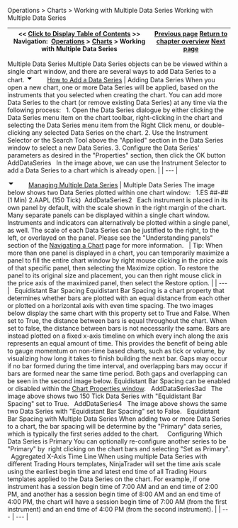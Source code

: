 ﻿
Operations > Charts > Working with Multiple Data Series
Working with Multiple Data Series

| << [Click to Display Table of Contents](working_with_multiple_data_series.md) >> **Navigation:**     [Operations](operations-1.md) > [Charts](charts-1.md) > Working with Multiple Data Series | [Previous page](working_with_price_data-1.md) [Return to chapter overview](charts-1.md) [Next page](bar_types-1.md) |
| --- | --- |
Multiple Data Series
Multiple Data Series objects can be be viewed within a single chart window, and there are several ways to add Data Series to a chart. 
![tog_minus](tog_minus-1.gif)        [How to Add a Data Series](javascript:HMToggle('toggle','HowToAddADataSeries','HowToAddADataSeries_ICON'))
| Adding Data Series When you open a new chart, one or more Data Series will be applied, based on the instruments that you selected when creating the chart. You can add more Data Series to the chart (or remove existing Data Series) at any time via the following process:   1. Open the Data Series dialogue by either clicking the Data Series menu item on the chart toolbar, right-clicking in the chart and selecting the Data Series menu item from the Right Click menu, or double-clicking any selected Data Series on the chart. 2. Use the Instrument Selector or the Search Tool above the "Applied" section in the Data Series window to select a new Data Series. 3. Configure the Data Series' parameters as desired in the "Properties" section, then click the OK button    AddDataSeries   In the image above, we can use the Instrument Selector to add a Data Series to a chart which is already open. |
| --- |

![tog_minus](tog_minus-1.gif)        [Managing Multiple Data Series](javascript:HMToggle('toggle','ManagingMultipleDataSeries','ManagingMultipleDataSeries_ICON'))
| Multiple Data Series The image below shows two Data Series plotted within one chart window:   1.ES ##-## (1 Min) 2.AAPL (150 Tick)  AddDataSeries2   Each instrument is placed in its own panel by default, with the scale shown in the right margin of the chart. Many separate panels can be displayed within a single chart window. Instruments and indicators can alternatively be plotted within a single panel, as well. The scale of each Data Series can be justified to the right, to the left, or overlayed on the panel. Please see the "Understanding panels" section of the [Navigating a Chart](navigating_a_chart-1.md) page for more information.     | Tip: When more than one panel is displayed in a chart, you can temporarily maximize a panel to fill the entire chart window by right mouse clicking in the price axis of that specific panel, then selecting the Maximize option. To restore the panel to its original size and placement, you can then right mouse click in the price axis of the maximized panel, then select the Restore option. | | --- |      Equidistant Bar Spacing Equidistant Bar Spacing is a chart property that determines whether bars are plotted with an equal distance from each other or plotted on a horizontal axis with even time spacing. The two images below display the same chart with this property set to True and False. When set to True, the distance between bars is equal throughout the chart. When set to false, the distance between bars is not necessarily the same. Bars are instead plotted on a fixed x-axis timeline on which every inch along the axis represents an equal amount of time. This provides the benefit of being able to gauge momentum on non-time based charts, such as tick or volume, by visualizing how long it takes to finish building the next bar. Gaps may occur if no bar formed during the time interval, and overlapping bars may occur if bars are formed near the same time period. Both gaps and overlapping can be seen in the second image below. Equidistant Bar Spacing can be enabled or disabled within the [Chart Properties window](chart_properties-1.md).   AddDataSeries3ad   The image above shows two 150 Tick Data Series with "Equidistant Bar Spacing" set to True.   AddDataSeries4   The image above shows the same two Data Series with "Equidistant Bar Spacing" set to False.   Equidistant Bar Spacing with Multiple Data Series When adding two or more Data Series to a chart, the bar spacing will be determine by the "Primary" data series, which is typically the first series added to the chart.     Configuring Which Data Series is Primary You can optionally re-configure another series to be "Primary" by  right clicking on the chart bars and selecting "Set as Primary".   Aggregated X-Axis Time Line When using multiple Data Series with different Trading Hours templates, NinjaTrader will set the time axis scale using the earliest begin time and latest end time of all Trading Hours templates applied to the Data Series on the chart. For example, if one instrument has a session begin time of 7:00 AM and an end time of 2:00 PM, and another has a session begin time of 8:00 AM and an end time of 4:00 PM, the chart will have a session begin time of 7:00 AM (from the first instrument) and an end time of 4:00 PM (from the second instrument). |
| --- | --- |
